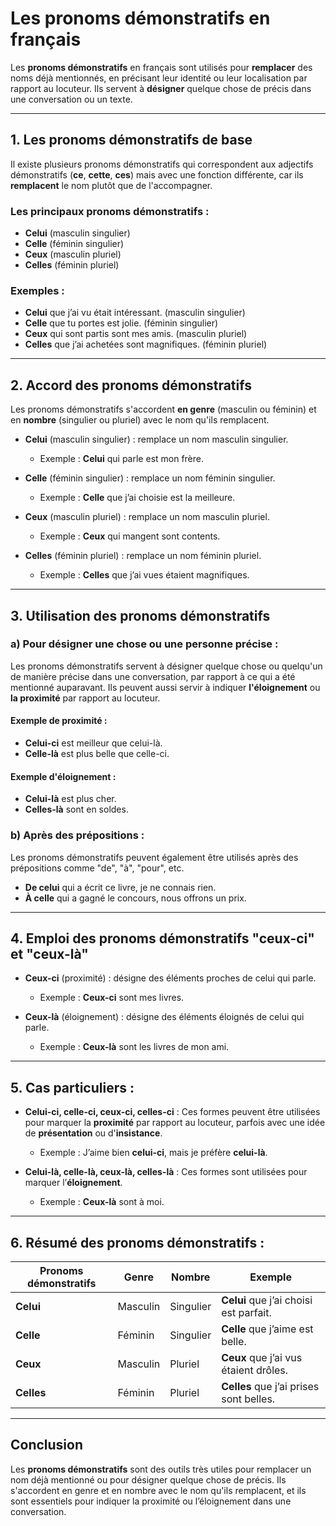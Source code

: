 # **Les pronoms démonstratifs en français**

Les **pronoms démonstratifs** en français sont utilisés pour **remplacer** des noms déjà mentionnés, en précisant leur identité ou leur localisation par rapport au locuteur. Ils servent à **désigner** quelque chose de précis dans une conversation ou un texte.

---

## **1. Les pronoms démonstratifs de base**

Il existe plusieurs pronoms démonstratifs qui correspondent aux adjectifs démonstratifs (**ce**, **cette**, **ces**) mais avec une fonction différente, car ils **remplacent** le nom plutôt que de l'accompagner.

### **Les principaux pronoms démonstratifs** :

- **Celui** (masculin singulier)
- **Celle** (féminin singulier)
- **Ceux** (masculin pluriel)
- **Celles** (féminin pluriel)

### **Exemples :**
- **Celui** que j’ai vu était intéressant. (masculin singulier)
- **Celle** que tu portes est jolie. (féminin singulier)
- **Ceux** qui sont partis sont mes amis. (masculin pluriel)
- **Celles** que j’ai achetées sont magnifiques. (féminin pluriel)

---

## **2. Accord des pronoms démonstratifs**

Les pronoms démonstratifs s'accordent **en genre** (masculin ou féminin) et en **nombre** (singulier ou pluriel) avec le nom qu'ils remplacent.

- **Celui** (masculin singulier) : remplace un nom masculin singulier.
  - Exemple : **Celui** qui parle est mon frère.

- **Celle** (féminin singulier) : remplace un nom féminin singulier.
  - Exemple : **Celle** que j’ai choisie est la meilleure.

- **Ceux** (masculin pluriel) : remplace un nom masculin pluriel.
  - Exemple : **Ceux** qui mangent sont contents.

- **Celles** (féminin pluriel) : remplace un nom féminin pluriel.
  - Exemple : **Celles** que j’ai vues étaient magnifiques.

---

## **3. Utilisation des pronoms démonstratifs**

### **a) Pour désigner une chose ou une personne précise :**

Les pronoms démonstratifs servent à désigner quelque chose ou quelqu'un de manière précise dans une conversation, par rapport à ce qui a été mentionné auparavant. Ils peuvent aussi servir à indiquer **l'éloignement** ou **la proximité** par rapport au locuteur.

#### Exemple de proximité :
- **Celui-ci** est meilleur que celui-là.  
- **Celle-là** est plus belle que celle-ci.

#### Exemple d'éloignement :
- **Celui-là** est plus cher.  
- **Celles-là** sont en soldes.

### **b) Après des prépositions :**

Les pronoms démonstratifs peuvent également être utilisés après des prépositions comme "de", "à", "pour", etc.

- **De celui** qui a écrit ce livre, je ne connais rien.
- **À celle** qui a gagné le concours, nous offrons un prix.

---

## **4. Emploi des pronoms démonstratifs "ceux-ci" et "ceux-là"**

- **Ceux-ci** (proximité) : désigne des éléments proches de celui qui parle.
  - Exemple : **Ceux-ci** sont mes livres.
  
- **Ceux-là** (éloignement) : désigne des éléments éloignés de celui qui parle.
  - Exemple : **Ceux-là** sont les livres de mon ami.

---

## **5. Cas particuliers :**

- **Celui-ci, celle-ci, ceux-ci, celles-ci** : Ces formes peuvent être utilisées pour marquer la **proximité** par rapport au locuteur, parfois avec une idée de **présentation** ou d'**insistance**.
  - Exemple : J’aime bien **celui-ci**, mais je préfère **celui-là**.

- **Celui-là, celle-là, ceux-là, celles-là** : Ces formes sont utilisées pour marquer l’**éloignement**.
  - Exemple : **Ceux-là** sont à moi.

---

## **6. Résumé des pronoms démonstratifs :**

| **Pronoms démonstratifs** | **Genre**        | **Nombre** | **Exemple**                             |
|---------------------------|------------------|------------|-----------------------------------------|
| **Celui**                 | Masculin         | Singulier  | **Celui** que j’ai choisi est parfait.  |
| **Celle**                 | Féminin          | Singulier  | **Celle** que j’aime est belle.         |
| **Ceux**                  | Masculin         | Pluriel    | **Ceux** que j’ai vus étaient drôles.   |
| **Celles**                | Féminin          | Pluriel    | **Celles** que j’ai prises sont belles. |

---

## **Conclusion**

Les **pronoms démonstratifs** sont des outils très utiles pour remplacer un nom déjà mentionné ou pour désigner quelque chose de précis. Ils s'accordent en genre et en nombre avec le nom qu'ils remplacent, et ils sont essentiels pour indiquer la proximité ou l’éloignement dans une conversation.
